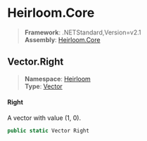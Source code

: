 # Heirloom.Core

> **Framework**: .NETStandard,Version=v2.1  
> **Assembly**: [Heirloom.Core][0]  

## Vector.Right

> **Namespace**: [Heirloom][0]  
> **Type**: [Vector][1]  

#### Right

A vector with value (1, 0).

```cs
public static Vector Right
```

[0]: ../Heirloom.Core.md
[1]: Heirloom.Vector.md
